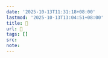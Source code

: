 ```yaml
---
date: '2025-10-13T11:31:18+08:00'
lastmod: '2025-10-13T13:04:51+08:00'
title: 󰨾
url: 󰨾
tags: []
src:
note:
---
```

